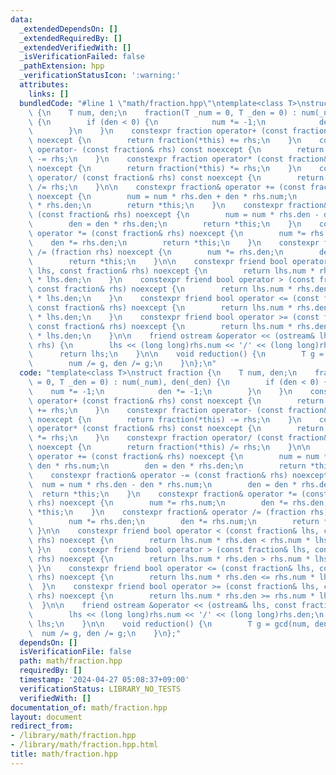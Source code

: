 ```yaml
---
data:
  _extendedDependsOn: []
  _extendedRequiredBy: []
  _extendedVerifiedWith: []
  _isVerificationFailed: false
  _pathExtension: hpp
  _verificationStatusIcon: ':warning:'
  attributes:
    links: []
  bundledCode: "#line 1 \"math/fraction.hpp\"\ntemplate<class T>\nstruct fraction\
    \ {\n    T num, den;\n    fraction(T _num = 0, T _den = 0) : num(_num), den(_den)\
    \ {\n        if (den < 0) {\n            num *= -1;\n            den *= -1;\n\
    \        }\n    }\n    constexpr fraction operator+ (const fraction& rhs) const\
    \ noexcept {\n        return fraction(*this) += rhs;\n    }\n    constexpr fraction\
    \ operator- (const fraction& rhs) const noexcept {\n        return fraction(*this)\
    \ -= rhs;\n    }\n    constexpr fraction operator* (const fraction& rhs) const\
    \ noexcept {\n        return fraction(*this) *= rhs;\n    }\n    constexpr fraction\
    \ operator/ (const fraction& rhs) const noexcept {\n        return fraction(*this)\
    \ /= rhs;\n    }\n\n    constexpr fraction& operator += (const fraction& rhs)\
    \ noexcept {\n        num = num * rhs.den + den * rhs.num;\n        den = den\
    \ * rhs.den;\n        return *this;\n    }\n    constexpr fraction& operator -=\
    \ (const fraction& rhs) noexcept {\n        num = num * rhs.den - den * rhs.num;\n\
    \        den = den * rhs.den;\n        return *this;\n    }\n    constexpr fraction&\
    \ operator *= (const fraction& rhs) noexcept {\n        num *= rhs.num;\n    \
    \    den *= rhs.den;\n        return *this;\n    }\n    constexpr fraction& operator\
    \ /= (fraction rhs) noexcept {\n        num *= rhs.den;\n        den *= rhs.num;\n\
    \        return *this;\n    }\n\n    constexpr friend bool operator < (const fraction&\
    \ lhs, const fraction& rhs) noexcept {\n        return lhs.num * rhs.den < rhs.num\
    \ * lhs.den;\n    }\n    constexpr friend bool operator > (const fraction& lhs,\
    \ const fraction& rhs) noexcept {\n        return lhs.num * rhs.den > rhs.num\
    \ * lhs.den;\n    }\n    constexpr friend bool operator <= (const fraction& lhs,\
    \ const fraction& rhs) noexcept {\n        return lhs.num * rhs.den <= rhs.num\
    \ * lhs.den;\n    }\n    constexpr friend bool operator >= (const fraction& lhs,\
    \ const fraction& rhs) noexcept {\n        return lhs.num * rhs.den >= rhs.num\
    \ * lhs.den;\n    }\n\n    friend ostream &operator << (ostream& lhs, const fraction&\
    \ rhs) {\n        lhs << (long long)rhs.num << '/' << (long long)rhs.den;\n  \
    \      return lhs;\n    }\n\n    void reduction() {\n        T g = gcd(num, den);\n\
    \        num /= g, den /= g;\n    }\n};\n"
  code: "template<class T>\nstruct fraction {\n    T num, den;\n    fraction(T _num\
    \ = 0, T _den = 0) : num(_num), den(_den) {\n        if (den < 0) {\n        \
    \    num *= -1;\n            den *= -1;\n        }\n    }\n    constexpr fraction\
    \ operator+ (const fraction& rhs) const noexcept {\n        return fraction(*this)\
    \ += rhs;\n    }\n    constexpr fraction operator- (const fraction& rhs) const\
    \ noexcept {\n        return fraction(*this) -= rhs;\n    }\n    constexpr fraction\
    \ operator* (const fraction& rhs) const noexcept {\n        return fraction(*this)\
    \ *= rhs;\n    }\n    constexpr fraction operator/ (const fraction& rhs) const\
    \ noexcept {\n        return fraction(*this) /= rhs;\n    }\n\n    constexpr fraction&\
    \ operator += (const fraction& rhs) noexcept {\n        num = num * rhs.den +\
    \ den * rhs.num;\n        den = den * rhs.den;\n        return *this;\n    }\n\
    \    constexpr fraction& operator -= (const fraction& rhs) noexcept {\n      \
    \  num = num * rhs.den - den * rhs.num;\n        den = den * rhs.den;\n      \
    \  return *this;\n    }\n    constexpr fraction& operator *= (const fraction&\
    \ rhs) noexcept {\n        num *= rhs.num;\n        den *= rhs.den;\n        return\
    \ *this;\n    }\n    constexpr fraction& operator /= (fraction rhs) noexcept {\n\
    \        num *= rhs.den;\n        den *= rhs.num;\n        return *this;\n   \
    \ }\n\n    constexpr friend bool operator < (const fraction& lhs, const fraction&\
    \ rhs) noexcept {\n        return lhs.num * rhs.den < rhs.num * lhs.den;\n   \
    \ }\n    constexpr friend bool operator > (const fraction& lhs, const fraction&\
    \ rhs) noexcept {\n        return lhs.num * rhs.den > rhs.num * lhs.den;\n   \
    \ }\n    constexpr friend bool operator <= (const fraction& lhs, const fraction&\
    \ rhs) noexcept {\n        return lhs.num * rhs.den <= rhs.num * lhs.den;\n  \
    \  }\n    constexpr friend bool operator >= (const fraction& lhs, const fraction&\
    \ rhs) noexcept {\n        return lhs.num * rhs.den >= rhs.num * lhs.den;\n  \
    \  }\n\n    friend ostream &operator << (ostream& lhs, const fraction& rhs) {\n\
    \        lhs << (long long)rhs.num << '/' << (long long)rhs.den;\n        return\
    \ lhs;\n    }\n\n    void reduction() {\n        T g = gcd(num, den);\n      \
    \  num /= g, den /= g;\n    }\n};"
  dependsOn: []
  isVerificationFile: false
  path: math/fraction.hpp
  requiredBy: []
  timestamp: '2024-04-27 05:08:37+09:00'
  verificationStatus: LIBRARY_NO_TESTS
  verifiedWith: []
documentation_of: math/fraction.hpp
layout: document
redirect_from:
- /library/math/fraction.hpp
- /library/math/fraction.hpp.html
title: math/fraction.hpp
---
```


